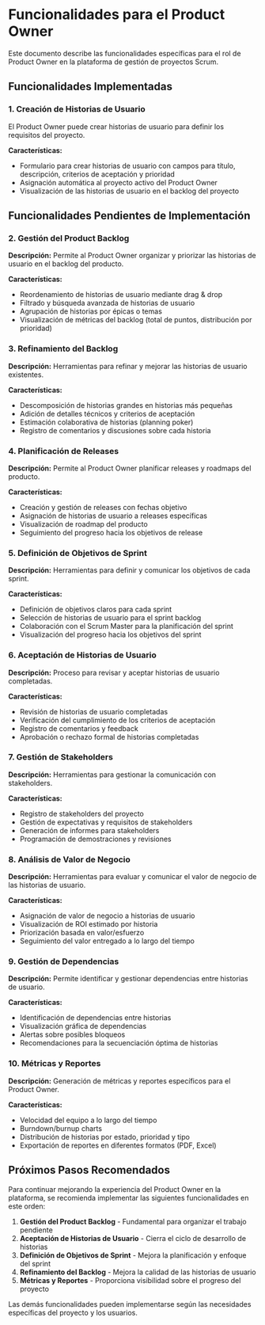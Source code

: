 # Funcionalidades para el Product Owner

Este documento describe las funcionalidades específicas para el rol de Product Owner en la plataforma de gestión de proyectos Scrum.

## Funcionalidades Implementadas

### 1. Creación de Historias de Usuario

El Product Owner puede crear historias de usuario para definir los requisitos del proyecto.

**Características:**
- Formulario para crear historias de usuario con campos para título, descripción, criterios de aceptación y prioridad
- Asignación automática al proyecto activo del Product Owner
- Visualización de las historias de usuario en el backlog del proyecto

## Funcionalidades Pendientes de Implementación

### 2. Gestión del Product Backlog

**Descripción:** Permite al Product Owner organizar y priorizar las historias de usuario en el backlog del producto.

**Características:**
- Reordenamiento de historias de usuario mediante drag & drop
- Filtrado y búsqueda avanzada de historias de usuario
- Agrupación de historias por épicas o temas
- Visualización de métricas del backlog (total de puntos, distribución por prioridad)

### 3. Refinamiento del Backlog

**Descripción:** Herramientas para refinar y mejorar las historias de usuario existentes.

**Características:**
- Descomposición de historias grandes en historias más pequeñas
- Adición de detalles técnicos y criterios de aceptación
- Estimación colaborativa de historias (planning poker)
- Registro de comentarios y discusiones sobre cada historia

### 4. Planificación de Releases

**Descripción:** Permite al Product Owner planificar releases y roadmaps del producto.

**Características:**
- Creación y gestión de releases con fechas objetivo
- Asignación de historias de usuario a releases específicas
- Visualización de roadmap del producto
- Seguimiento del progreso hacia los objetivos de release

### 5. Definición de Objetivos de Sprint

**Descripción:** Herramientas para definir y comunicar los objetivos de cada sprint.

**Características:**
- Definición de objetivos claros para cada sprint
- Selección de historias de usuario para el sprint backlog
- Colaboración con el Scrum Master para la planificación del sprint
- Visualización del progreso hacia los objetivos del sprint

### 6. Aceptación de Historias de Usuario

**Descripción:** Proceso para revisar y aceptar historias de usuario completadas.

**Características:**
- Revisión de historias de usuario completadas
- Verificación del cumplimiento de los criterios de aceptación
- Registro de comentarios y feedback
- Aprobación o rechazo formal de historias completadas

### 7. Gestión de Stakeholders

**Descripción:** Herramientas para gestionar la comunicación con stakeholders.

**Características:**
- Registro de stakeholders del proyecto
- Gestión de expectativas y requisitos de stakeholders
- Generación de informes para stakeholders
- Programación de demostraciones y revisiones

### 8. Análisis de Valor de Negocio

**Descripción:** Herramientas para evaluar y comunicar el valor de negocio de las historias de usuario.

**Características:**
- Asignación de valor de negocio a historias de usuario
- Visualización de ROI estimado por historia
- Priorización basada en valor/esfuerzo
- Seguimiento del valor entregado a lo largo del tiempo

### 9. Gestión de Dependencias

**Descripción:** Permite identificar y gestionar dependencias entre historias de usuario.

**Características:**
- Identificación de dependencias entre historias
- Visualización gráfica de dependencias
- Alertas sobre posibles bloqueos
- Recomendaciones para la secuenciación óptima de historias

### 10. Métricas y Reportes

**Descripción:** Generación de métricas y reportes específicos para el Product Owner.

**Características:**
- Velocidad del equipo a lo largo del tiempo
- Burndown/burnup charts
- Distribución de historias por estado, prioridad y tipo
- Exportación de reportes en diferentes formatos (PDF, Excel)

## Próximos Pasos Recomendados

Para continuar mejorando la experiencia del Product Owner en la plataforma, se recomienda implementar las siguientes funcionalidades en este orden:

1. **Gestión del Product Backlog** - Fundamental para organizar el trabajo pendiente
2. **Aceptación de Historias de Usuario** - Cierra el ciclo de desarrollo de historias
3. **Definición de Objetivos de Sprint** - Mejora la planificación y enfoque del sprint
4. **Refinamiento del Backlog** - Mejora la calidad de las historias de usuario
5. **Métricas y Reportes** - Proporciona visibilidad sobre el progreso del proyecto

Las demás funcionalidades pueden implementarse según las necesidades específicas del proyecto y los usuarios.

